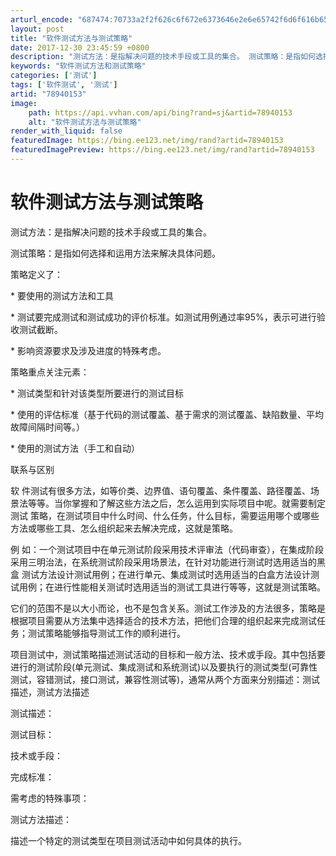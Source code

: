 ```yaml
---
arturl_encode: "687474:70733a2f2f626c6f672e6373646e2e6e65742f6d6f616b6579:2f61727469636c652f64657461696c732f3738393430313533"
layout: post
title: "软件测试方法与测试策略"
date: 2017-12-30 23:45:59 +0800
description: "测试方法：是指解决问题的技术手段或工具的集合。 测试策略：是指如何选择和运用方法来解决具体问题。策略"
keywords: "软件测试方法和测试策略"
categories: ['测试']
tags: ['软件测试', '测试']
artid: "78940153"
image:
    path: https://api.vvhan.com/api/bing?rand=sj&artid=78940153
    alt: "软件测试方法与测试策略"
render_with_liquid: false
featuredImage: https://bing.ee123.net/img/rand?artid=78940153
featuredImagePreview: https://bing.ee123.net/img/rand?artid=78940153
---
```


# 软件测试方法与测试策略

测试方法：是指解决问题的技术手段或工具的集合。
  
测试策略：是指如何选择和运用方法来解决具体问题。

策略定义了：
  
\* 要使用的测试方法和工具
  
\* 测试要完成测试和测试成功的评价标准。如测试用例通过率95%，表示可进行验收测试截断。
  
\* 影响资源要求及涉及进度的特殊考虑。

策略重点关注元素：
  
\* 测试类型和针对该类型所要进行的测试目标
  
\* 使用的评估标准（基于代码的测试覆盖、基于需求的测试覆盖、缺陷数量、平均故障间隔时间等。）
  
\* 使用的测试方法（手工和自动）

联系与区别
  
软 件测试有很多方法，如等价类、边界值、语句覆盖、条件覆盖、路径覆盖、场景法等等。当你掌握和了解这些方法之后，怎么运用到实际项目中呢。就需要制定测试 策略，在测试项目中什么时间、什么任务，什么目标，需要运用哪个或哪些方法或哪些工具、怎么组织起来去解决完成，这就是策略。

例 如：一个测试项目中在单元测试阶段采用技术评审法（代码审查），在集成阶段采用三明治法，在系统测试阶段采用场景法，在针对功能进行测试时选用适当的黑盒 测试方法设计测试用例；在进行单元、集成测试时选用适当的白盒方法设计测试用例；在进行性能相关测试时选用适当的测试工具进行等等，这就是测试策略。

它们的范围不是以大小而论，也不是包含关系。测试工作涉及的方法很多，策略是根据项目需要从方法集中选择适合的技术方法，把他们合理的组织起来完成测试任务；测试策略能够指导测试工作的顺利进行。

项目测试中，测试策略描述测试活动的目标和一般方法、技术或手段。其中包括要进行的测试阶段(单元测试、集成测试和系统测试)以及要执行的测试类型(可靠性测试，容错测试，接口测试，兼容性测试等)，通常从两个方面来分别描述：测试描述，测试方法描述

测试描述：
  
测试目标：
  
技术或手段：
  
完成标准：
  
需考虑的特殊事项：

测试方法描述：
  
描述一个特定的测试类型在项目测试活动中如何具体的执行。